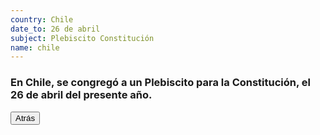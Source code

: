 ```yaml
---
country: Chile
date_to: 26 de abril
subject: Plebiscito Constitución
name: chile
---
```


<h3>En Chile, se congregó a un Plebiscito para la Constitución, el 26 de abril del presente año.</h3>
<input type="button" value="Atrás" onclick="history.back()">